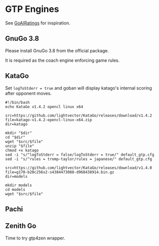 # GTP Engines

See [GoAIRatings](https://github.com/breakwa11/GoAIRatings) for inspiration.

## GnuGo 3.8
Please install GnuGo 3.8 from the official package.

It is required as the coach engine enforcing game rules.

## KataGo

Set `logToStderr = true` and goban will display katago's internal scoring after opponent moves. 
```
#!/bin/bash
echo KataGo v1.4.2 opencl linux x64

src=https://github.com/lightvector/KataGo/releases/download/v1.4.2
file=katago-v1.4.2-opencl-linux-x64.zip
dir=katago

mkdir "$dir"
cd "$dir"
wget "$src/$file"
unzip "$file"
chmod +x katago
sed -i "s/^logToStderr = false/logToStderr = true/" default_gtp.cfg
sed -i "s/^rules = tromp-taylor/rules = japanese/" default_gtp.cfg

src=https://github.com/lightvector/KataGo/releases/download/v1.4.0
file=g170-b20c256x2-s4384473088-d968438914.bin.gz
dir=models

mkdir models
cd models
wget "$src/$file"
```

## Pachi



## Zenith Go

Time to try gtp4zen wrapper.